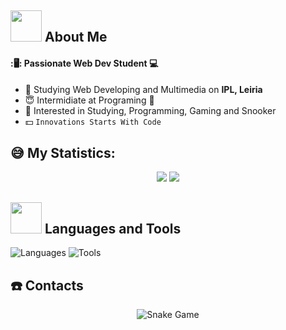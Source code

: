 ## <img src="https://raw.githubusercontent.com/nixin72/nixin72/master/wave.gif" width="50px" height="50px"> About Me

#### :🖥️: Passionate Web Dev Student :computer: 
- :school: Studying Web Developing and Multimedia on **IPL, Leiria**
- :innocent: Intermidiate at Programing :penguin:
- :cookie: Interested in Studying, Programming, Gaming and Snooker
- :dollar: `Innovations Starts With Code `

<!-- Add the Statistic-->

## :sweat_smile: My Statistics:
<div align="center">
    <img src="https://github-readme-stats.vercel.app/api?username=RubinhoGomes&theme=vue-dark&show_icons=true&hide_border=true&count_private=true" height="">
    <img src="https://github-readme-streak-stats.herokuapp.com/?user=RubinhoGomes&theme=vue-dark&hide_border=true">
</div>


<!-- Languages and Tools, To add, search the respective icon on 
https://github.com/tandpfun/skill-icons?tab=readme-ov-file#icons-list -->

## <img src="https://media2.giphy.com/media/QssGEmpkyEOhBCb7e1/giphy.gif?cid=ecf05e47a0n3gi1bfqntqmob8g9aid1oyj2wr3ds3mg700bl&rid=giphy.gif" width="50px" height="50px"> Languages and Tools

<img src="https://skillicons.dev/icons?i=bash,c,cpp,cs,py,java,html,css,js,php,jquery,mysql,sqlite,md" alt="Languages">

<img src="https://skillicons.dev/icons?i=vscode,atom,vim,neovim,linux,git,dotnet,docker,cmake,bootstrap,laravel,arduino,raspberrypi" alt="Tools">


<!-- Contacts, same as before, search the icon add the respective information and make sure everything is running well -->

## <!-- <img src=" " width="50px" height="50px">-->:telephone: Contacts


<!-- Snake Game -->

<div align="center">

<img src="https://raw.githubusercontent.com/RubinhoGomes/RubinhoGomes/output/github-contribution-grid-snake-dark.svg" alt="Snake Game"/>

</div>

